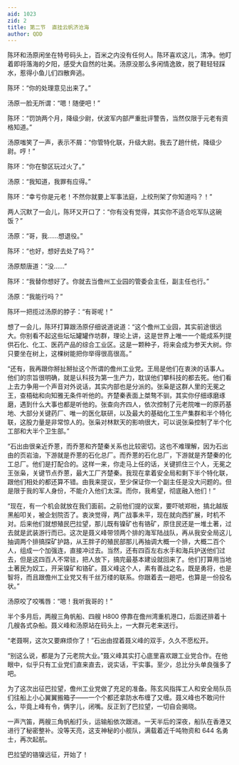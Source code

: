 ```yaml
---
aid: 1023
zid: 2
title: 第二节  直挂云帆济沧海
author: QDD
---
```


陈环和汤原闲坐在特号码头上，百米之内没有任何人。陈环喜欢这儿，清净。他盯着即将落海的夕阳，感受大自然的壮美。汤原没那么多闲情逸致，脱了鞋轻轻踩水，惹得小鱼儿们四散奔逃。

陈环：“你的处理意见出来了。”

汤原一脸无所谓：“嗯！随便吧！”

陈环：“罚饷两个月，降级少尉，伏波军内部严重批评警告，当然仅限于元老有资格知道。”

汤原嗤笑了一声，表示不屑：“你管特化联，升级大尉。我去了趟什统，降级少尉。哼！”

陈环：“你在黎区玩过火了。”

汤原：“我知道，我罪有应得。”

陈环：“幸亏你是元老！不然你就要上军事法庭，上绞刑架了你知道吗？！”

两人沉默了一会儿，陈环又开口了：“你有没有觉得，其实你不适合吃军队这碗饭？”

汤原：“哥，我……想退役。”

陈环：“也好，想好去处了吗？”

汤原颓唐道：“没……”

陈环：“我替你想好了。你就去当儋州工业园的管委会主任，副主任也行。”

汤原：“我能行吗？”

陈环一把揽过汤原的脖子：“有哥呢！”

想了一会儿，陈环打算跟汤原仔细说道说道：“这个儋州工业园，其实前途很远大。你别看不起这些坛坛罐罐作坊群，理论上讲，这是世界上唯一一个能成系列提供石化、化工、医药产品的综合工业区。这是一颗种子，将来会成为参天大树。你只要坐在树上，这棵树能把你举得很高很高。”

“还有，我再跟你掰扯掰扯这个所谓的儋州工业党。王局是他们在衷泱的话事人。他们的宗旨很明确，就是认科技为第一生产力，耽误他们攀科技的都去死。他们看上去力争用一个声音对外说话，其实内部也是分派的。张枭是这群人里的无冕之王，查梧础和向知雅无条件听他的。齐楚秦表面上桀骜不驯，其实你仔细琢磨琢磨，遇到什么大事也都是听他的。张查向齐四人，依次控制了元老院唯一的原药基地、大部分关键药厂、唯一的医化联研，以及最大的基础化工生产集群和半个特化联，这股力量是非常惊人的。张枭对林默天的影响很大，可以说张枭控制了半个化工部和大半个卫生部。”

“石出由很亲近乔蒽，而乔蒽和齐楚秦关系也比较密切。这也不难理解，因为石出由的页岩油，下游就是乔蒽的石化总厂。而乔蒽的石化总厂，下游就是齐楚秦的化工总厂。他们是打配合的。这样一来，你走马上任的话，关键抓住三个人，无冕之王张枭，关键节点乔蒽，最大工厂齐楚秦。我现在拿着安全局和剩下半个特化联，跟他们相处的都还算不错。由我来提议，至少保证你一个副主任是没大问题的。但是限于我的军人身份，不能介入他们太深。而你，我希望，彻底融入他们！”

“现在，有一个机会就放在我们面前。之前他们提的议案，要吓唬郑梉，搞北越版黑船叩关，被企划院否了。衷泱觉得，两广战事未平，现在就向西扩展，时机不对。后来他们就想殖民巴拉望，那儿既有镍矿也有铬矿，原住民还是一堆土著，过去就是武装游行而已。这次是聂义峰带领两个排的海军陆战队，再从我安全局这儿抽调两个排搞探矿护路，从王胖子的殖民部那儿再抽调大概一个排，大概二百个人，组成一个加强连，直接冲过去。当然，还有四百左右水手和海兵护送他们过去，但是这四百人不常驻，把人放下，搞完最基本建设就回来了。他们打算用当地土著民为奴工，开采镍矿和铬矿。聂义峰这个人，素有善战之名，既是勇将，也是智将，而且跟儋州工业党又有千丝万缕的联系。你跟着去一趟吧，也算是一份投名状。”

汤原咬了咬嘴唇：“嗯！我听我哥的！”

半个多月后，两艘三角帆船、四艘 H800 停靠在儋州湾重机港口，后面还排着十几艘各式杂船。聂义峰和汤原站在码头上，一大群元老来送行。

“老聂啊，这次又要麻烦你了！”石出由捏着聂义峰的双手，久久不愿松开。

“别这么说，都是为了元老院大业。”聂义峰其实打心底里喜欢跟工业党合作。在他眼中，似乎只有工业党们直来直去，说实话，干实事。至少，总比分头单良强多了吧。

为了这次出征巴拉望，儋州工业党做了充足的准备。陈玄风指挥工人和安全局队员们往船上小心翼翼搬箱子——一个个都还拿防水布缠了又缠。聂义峰也不敢问什么，毕竟上峰有令，俩字儿，闭嘴。反正到了巴拉望，一切自会揭晓。

一声汽笛，两艘三角帆船打头，运输船依次跟进。一天半后的深夜，船队在香港又进行了秘密整补。没等天亮，这支神秘的小舰队，满载着近千吨物资和 644 名勇士，再次起航。

巴拉望的铬镍远征，开始了！
